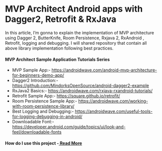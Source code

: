 # MVP Architect Android apps with Dagger2, Retrofit & RxJava 

In this article, I’m gonna to explain the implementation of MVP architecture using Dagger 2, ButterKnife, Room Persistence, Rxjava 2, RxAndroid , Retrofit, logging and debugging. I will shared repository that contain all above library implementation following best practices.

#### MVP Architect Sample Application Tutorials Series
- MVP Sample App:- https://androidwave.com/android-mvp-architecture-for-beginners-demo-app/
- Dagger2 Introduction:- https://github.com/MindorksOpenSource/android-dagger2-example
- RxJava2 Basics:- https://androidwave.com/rxjava-rxandroid-tutorials/
- Retrofit Sample App:- https://square.github.io/retrofit/
- Room Persistence Sample App:- https://androidwave.com/working-with-room-persistence-library/
- Best Logging and Debugging:- https://androidwave.com/useful-tools-for-logging-debugging-in-android/
- Downloadable Font:- https://developer.android.com/guide/topics/ui/look-and-feel/downloadable-fonts

#### How do I use this project -[ Read More](https://androidwave.com/mvp-architect-android-apps-with-dagger-2-retrofit-rxjava-2/ " Read More")
